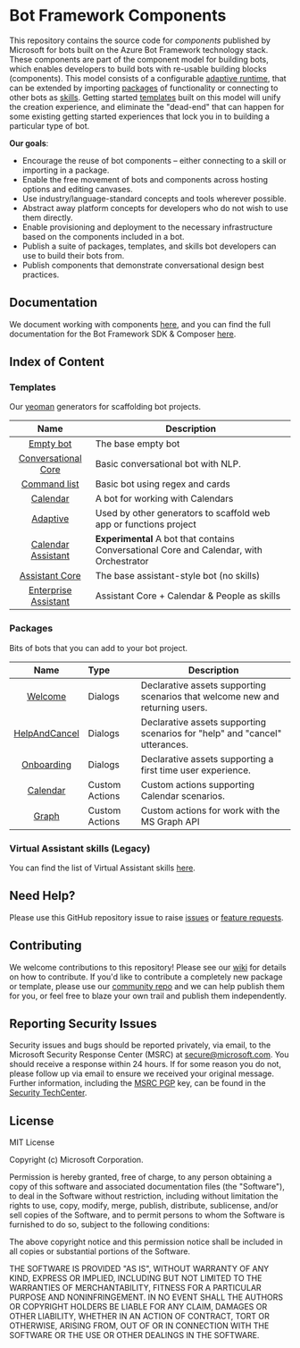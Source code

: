# Bot Framework Components

This repository contains the source code for *components* published by Microsoft for bots built on the Azure Bot Framework technology stack. These components are part of the component model for building bots, which enables developers to build bots with re-usable building blocks (components). This model consists of a configurable [adaptive runtime](#adaptive-runtime), that can be extended by importing [packages](#packages) of functionality or connecting to other bots as [skills](#skills). Getting started [templates](#templates) built on this model will unify the creation experience, and eliminate the "dead-end" that can happen for some existing getting started experiences that lock you in to building a particular type of bot.

**Our goals**:

* Encourage the reuse of bot components – either connecting to a skill or importing in a package.
* Enable the free movement of bots and components across hosting options and editing canvases.
* Use industry/language-standard concepts and tools wherever possible.
* Abstract away platform concepts for developers who do not wish to use them directly.
* Enable provisioning and deployment to the necessary infrastructure based on the components included in a bot.
* Publish a suite of packages, templates, and skills bot developers can use to build their bots from.
* Publish components that demonstrate conversational design best practices.

## Documentation

We document working with components [here](/docs/overview.md), and you can find the full documentation for the Bot Framework SDK & Composer [here](https://aka.ms/botdocs).

## Index of Content

### Templates

Our [yeoman](https://yeoman.io) generators for scaffolding bot projects.

| Name         | Description |
|:------------:|-------------|
|[Empty bot](/generators/generator-microsoft-bot-empty) | The base empty bot |
|[Conversational Core](/generators/generator-microsoft-bot-conversational-core) | Basic conversational bot with NLP. |
|[Command list](/generators/generator-microsoft-bot-command-list) | Basic bot using regex and cards |
|[Calendar](/generators/generator-microsoft-bot-calendar) | A bot for working with Calendars |
|[Adaptive](/generators/generator-microsoft-bot-adaptive) | Used by other generators to scaffold web app or functions project |
|[Calendar Assistant](/generators/generator-microsoft-bot-calendar-assistant) | **Experimental** A bot that contains Conversational Core and Calendar, with Orchestrator |
|[Assistant Core](/generators/generator-bot-assistant-core) | The base assistant-style bot (no skills) |
|[Enterprise Assistant](/generators/generator-bot-enterprise-assistant) | Assistant Core + Calendar & People as skills |

### Packages

Bits of bots that you can add to your bot project.

| Name         |Type   | Description |
|:------------:|:------|-------------|
|[Welcome](/packages/Welcome) | Dialogs | Declarative assets supporting scenarios that welcome new and returning users. |
|[HelpAndCancel](/packages/HelpAndCancel) | Dialogs | Declarative assets supporting scenarios for "help" and "cancel" utterances. |
|[Onboarding](/packages/onboarding) | Dialogs |Declarative assets supporting a first time user experience. |
|[Calendar](/packages/Calendar) | Custom Actions |Custom actions supporting Calendar scenarios. |
|[Graph](/packages/Graph) | Custom Actions |Custom actions for work with the MS Graph API|

### Virtual Assistant skills (Legacy)

You can find the list of Virtual Assistant skills [here](/skills/csharp/readme.md).

## Need Help?

Please use this GitHub repository issue to raise [issues](https://github.com/Microsoft/botframework-components/issues/new?assignees=&labels=Type%3A+Bug&template=bug_report.md&title=) or [feature requests](https://github.com/Microsoft/botframework-components/issues/new?assignees=&labels=Type%3A+Feature&template=feature_request.md&title=).

## Contributing

We welcome contributions to this repository! Please see our [wiki](https://github.com/microsoft/botframework-components/wiki) for details on how to contribute. If you'd like to contribute a completely new package or template, please use our [community repo](https://github.com/BotBuilderCommunity/) and we can help publish them for you, or feel free to blaze your own trail and publish them independently.

## Reporting Security Issues

Security issues and bugs should be reported privately, via email, to the Microsoft Security Response Center (MSRC) at [secure@microsoft.com](mailto:secure@microsoft.com). You should receive a response within 24 hours. If for some reason you do not, please follow up via email to ensure we received your original message. Further information, including the [MSRC PGP](https://technet.microsoft.com/en-us/security/dn606155) key, can be found in the [Security TechCenter](https://technet.microsoft.com/en-us/security/default).

## License

MIT License

Copyright (c) Microsoft Corporation.

Permission is hereby granted, free of charge, to any person obtaining a copy
of this software and associated documentation files (the "Software"), to deal
in the Software without restriction, including without limitation the rights
to use, copy, modify, merge, publish, distribute, sublicense, and/or sell
copies of the Software, and to permit persons to whom the Software is
furnished to do so, subject to the following conditions:

The above copyright notice and this permission notice shall be included in all
copies or substantial portions of the Software.

THE SOFTWARE IS PROVIDED "AS IS", WITHOUT WARRANTY OF ANY KIND, EXPRESS OR
IMPLIED, INCLUDING BUT NOT LIMITED TO THE WARRANTIES OF MERCHANTABILITY,
FITNESS FOR A PARTICULAR PURPOSE AND NONINFRINGEMENT. IN NO EVENT SHALL THE
AUTHORS OR COPYRIGHT HOLDERS BE LIABLE FOR ANY CLAIM, DAMAGES OR OTHER
LIABILITY, WHETHER IN AN ACTION OF CONTRACT, TORT OR OTHERWISE, ARISING FROM,
OUT OF OR IN CONNECTION WITH THE SOFTWARE OR THE USE OR OTHER DEALINGS IN THE
SOFTWARE.
